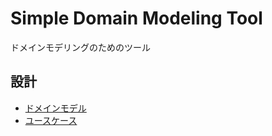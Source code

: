 # Simple Domain Modeling Tool

ドメインモデリングのためのツール

## 設計

- [ドメインモデル](design/domainmodel/domainmodel.md)
- [ユースケース](design/usecase/usecase.md)